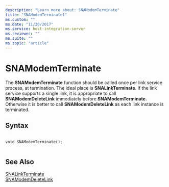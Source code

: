```yaml
---
description: "Learn more about: SNAModemTerminate"
title: "SNAModemTerminate1"
ms.custom: ""
ms.date: "11/30/2017"
ms.service: host-integration-server
ms.reviewer: ""
ms.suite: ""
ms.topic: "article"
---
```

# SNAModemTerminate
The **SNAModemTerminate** function should be called once per link service process, at termination. The ideal place is **SNALinkTerminate**. If the link service supports a single link, it is appropriate to call **SNAModemDeleteLink** immediately before **SNAModemTerminate**. Otherwise it is better to call **SNAModemDeleteLink** as each link instance is terminated.  
  
## Syntax  
  
```  
  
void SNAModemTerminate();  
  
```  
  
## See Also  
 [SNALinkTerminate](../core/snalinkterminate1.md)   
 [SNAModemDeleteLink](../core/snamodemdeletelink2.md)
